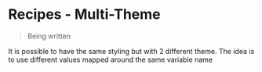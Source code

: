 # Recipes - Multi-Theme

> Being written

It is possible to have the same styling but with 2 different theme. The idea is to use different values mapped around the same variable name
